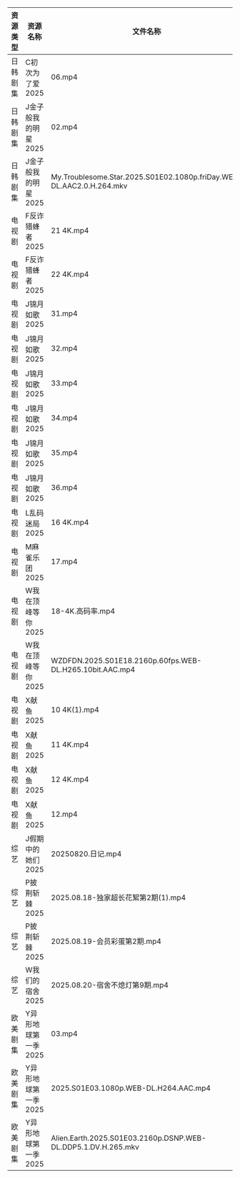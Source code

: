 | 资源类型 | 资源名称         | 文件名称                                                                 | 分享链接                                 | 更新时间                |
| ---- | ------------ | -------------------------------------------------------------------- | ------------------------------------ | ------------------- |
| 日韩剧集 | C初次为了爱2025   | 06.mp4                                                               | https://pan.quark.cn/s/0523b5d1b795  | 2025-08-20 16:16:00 |
| 日韩剧集 | J金子般我的明星2025 | 02.mp4                                                               | https://pan.quark.cn/s/10be8bbe13e5  | 2025-08-20 01:22:28 |
| 日韩剧集 | J金子般我的明星2025 | My.Troublesome.Star.2025.S01E02.1080p.friDay.WEB-DL.AAC2.0.H.264.mkv | https://pan.quark.cn/s/10be8bbe13e5  | 2025-08-20 01:22:25 |
| 电视剧  | F反诈猎蜂者2025   | 21 4K.mp4                                                            | https://www.alipan.com/s/y2n2PsHN76n | 2025-08-20 18:00:33 |
| 电视剧  | F反诈猎蜂者2025   | 22 4K.mp4                                                            | https://www.alipan.com/s/y2n2PsHN76n | 2025-08-20 18:00:33 |
| 电视剧  | J锦月如歌2025    | 31.mp4                                                               | https://www.alipan.com/s/jdpjNxUdeEZ | 2025-08-20 19:00:40 |
| 电视剧  | J锦月如歌2025    | 32.mp4                                                               | https://www.alipan.com/s/jdpjNxUdeEZ | 2025-08-20 19:00:39 |
| 电视剧  | J锦月如歌2025    | 33.mp4                                                               | https://www.alipan.com/s/jdpjNxUdeEZ | 2025-08-20 19:00:39 |
| 电视剧  | J锦月如歌2025    | 34.mp4                                                               | https://www.alipan.com/s/jdpjNxUdeEZ | 2025-08-20 19:00:38 |
| 电视剧  | J锦月如歌2025    | 35.mp4                                                               | https://www.alipan.com/s/jdpjNxUdeEZ | 2025-08-20 19:00:37 |
| 电视剧  | J锦月如歌2025    | 36.mp4                                                               | https://www.alipan.com/s/jdpjNxUdeEZ | 2025-08-20 19:00:36 |
| 电视剧  | L乱码迷局2025    | 16 4K.mp4                                                            | https://www.alipan.com/s/CJ4yqcSAku1 | 2025-08-20 18:00:46 |
| 电视剧  | M麻雀乐团2025    | 17.mp4                                                               | https://pan.quark.cn/s/6f7fe24c7e8f  | 2025-08-20 01:25:44 |
| 电视剧  | W我在顶峰等你2025  | 18-4K.高码率.mp4                                                        | https://pan.quark.cn/s/cb17e03fd6d6  | 2025-08-20 16:25:51 |
| 电视剧  | W我在顶峰等你2025  | WZDFDN.2025.S01E18.2160p.60fps.WEB-DL.H265.10bit.AAC.mp4             | https://pan.quark.cn/s/cb17e03fd6d6  | 2025-08-20 16:25:42 |
| 电视剧  | X献鱼2025      | 10 4K(1).mp4                                                         | https://www.alipan.com/s/RdyreAB7CLk | 2025-08-20 16:01:27 |
| 电视剧  | X献鱼2025      | 11 4K.mp4                                                            | https://www.alipan.com/s/RdyreAB7CLk | 2025-08-20 18:01:21 |
| 电视剧  | X献鱼2025      | 12 4K.mp4                                                            | https://www.alipan.com/s/RdyreAB7CLk | 2025-08-20 18:01:21 |
| 电视剧  | X献鱼2025      | 12.mp4                                                               | https://www.alipan.com/s/RdyreAB7CLk | 2025-08-20 16:01:27 |
| 综艺   | J假期中的她们2025  | 20250820.日记.mp4                                                      | https://pan.quark.cn/s/7a645271de8d  | 2025-08-20 16:33:12 |
| 综艺   | P披荆斩棘2025    | 2025.08.18-独家超长花絮第2期(1).mp4                                          | https://pan.quark.cn/s/9ae1eb01008d  | 2025-08-20 01:39:09 |
| 综艺   | P披荆斩棘2025    | 2025.08.19-会员彩蛋第2期.mp4                                               | https://pan.quark.cn/s/9ae1eb01008d  | 2025-08-20 01:39:16 |
| 综艺   | W我们的宿舍2025   | 2025.08.20-宿舍不熄灯第9期.mp4                                              | https://pan.quark.cn/s/f9a388d84b7d  | 2025-08-20 16:35:51 |
| 欧美剧集 | Y异形地球第一季2025 | 03.mp4                                                               | https://pan.quark.cn/s/414812145daa  | 2025-08-20 10:35:36 |
| 欧美剧集 | Y异形地球第一季2025 | 2025.S01E03.1080p.WEB-DL.H264.AAC.mp4                                | https://pan.quark.cn/s/414812145daa  | 2025-08-20 16:29:37 |
| 欧美剧集 | Y异形地球第一季2025 | Alien.Earth.2025.S01E03.2160p.DSNP.WEB-DL.DDP5.1.DV.H.265.mkv        | https://pan.quark.cn/s/414812145daa  | 2025-08-20 10:35:38 |
